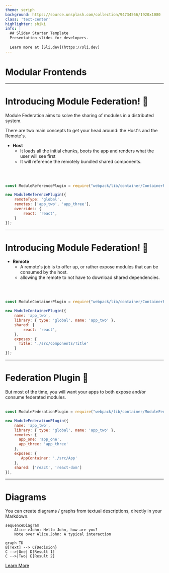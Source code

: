 ```yaml
---
theme: seriph
background: https://source.unsplash.com/collection/94734566/1920x1080
class: 'text-center'
highlighter: shiki
info: |
  ## Slidev Starter Template
  Presentation slides for developers.
  
  Learn more at [Sli.dev](https://sli.dev)
---
```


# Modular Frontends

---

# Introducing Module Federation! 🎉

Module Federation aims to solve the sharing of modules in a distributed system.

There are two main concepts to get your head around: the Host's and the Remote's.

- **Host**
  - It loads all the initial chunks, boots the app and renders what the user will see first
  - It will reference the remotely bundled shared components.
<br>
<br>

```javascript
const ModuleReferencePlugin = require("webpack/lib/container/ContainerReferencePlugin");

new ModuleReferencePlugin({
    remoteType: 'global',
    remotes: ['app_two', 'app_three'],
    overrides: {
        react: 'react',
    }
});
```

---

# Introducing Module Federation! 🎉

- **Remote**
  - A remote's job is to offer up, or rather expose modules that can be consumed by the host.
  - allowing the remote to not have to download shared dependencies.
<br>
<br>

```javascript
const ModuleContainerPlugin = require("webpack/lib/container/ContainerPlugin");

new ModuleContainerPlugin({
    name: 'app_two', 
    library: { type: 'global', name: 'app_two' },
    shared: {
        react: 'react',
    },
    exposes: {
      Title: './src/components/Title'
    }
});
```

---

# Federation Plugin 🕺

But most of the time, you will want your apps to both expose and/or consume federated modules.
<br>
<br>

```javascript
const ModuleFederationPlugin = require("webpack/lib/container/ModuleFederationPlugin");

new ModuleFederationPlugin({
    name: 'app_two',
    library: { type: 'global', name: 'app_two' },
    remotes: {
      app_one: 'app_one',
      app_three: 'app_three'
    },
    exposes: {
       AppContainer: './src/App'
    },
    shared: ['react', 'react-dom']
}),

```

---

# Diagrams

You can create diagrams / graphs from textual descriptions, directly in your Markdown.

<div class="grid grid-cols-2 gap-4 pt-4 -mb-6">

```mermaid {scale: 0.9}
sequenceDiagram
    Alice->John: Hello John, how are you?
    Note over Alice,John: A typical interaction
```

```mermaid {theme: 'neutral', scale: 0.8}
graph TD
B[Text] --> C{Decision}
C -->|One| D[Result 1]
C -->|Two| E[Result 2]
```

</div>

[Learn More](https://sli.dev/guide/syntax.html#diagrams)

